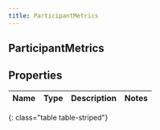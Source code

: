 ```yaml
---
title: ParticipantMetrics
---
```

## ParticipantMetrics


## Properties

| Name | Type | Description | Notes |
| ------------ | ------------- | ------------- | ------------- |
{: class="table table-striped"}



